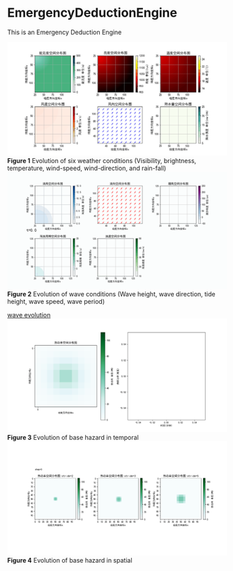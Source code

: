 # EmergencyDeductionEngine
This is an Emergency Deduction Engine  

![Weather evolution](docs/figs/weather_evolution.gif) 
**Figure 1** Evolution of six weather conditions (Visibility, brightness, temperature, wind-speed, wind-direction, and rain-fall)
![wave evolution](docs/figs/wave_test.gif) 
**Figure 2** Evolution of wave conditions (Wave height, wave direction, tide height, wave speed, wave period)

[wave evolution](docs/figs/wave_test.html) 
![hazard_evolution_in_time](docs/figs/hazard_evoultion_in_st.gif) 
**Figure 3** Evolution of base hazard in temporal
![hazard_evolution_in_space](docs/figs/space_evolution_with_different_strides.gif) 
**Figure 4** Evolution of base hazard in spatial